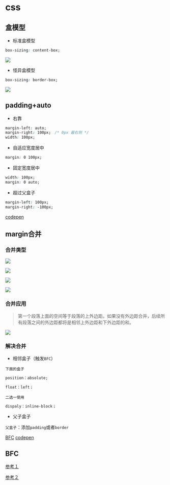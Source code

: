 # css 

## 盒模型

- 标准盒模型

```css
box-sizing: content-box;
```

![](http://47.100.243.94:3011/uploads/1578729464066.jpg)

- 怪异盒模型

```css
box-sizing: border-box;
```

![](http://47.100.243.94:3011/uploads/1578729535964.jpg)



## padding+auto

- 右靠

```css
margin-left: auto;
margin-right: 100px;　/* 0px 最右侧 */
width: 100px;
```

- 自适应宽度居中

```css
margin: 0 100px;
```

- 固定宽度居中

```css
width: 100px;
margin: 0 auto;
```

- 超过父盒子

```css
margin-left: 100px;
margin-right: -100px;
```

[codepen](https://codepen.io/kano233333/pen/MWYGvwo)

## margin合并

### 合并类型

![](http://47.100.243.94:3011/uploads/1578720259259.gif)

![](http://47.100.243.94:3011/uploads/1578720300034.gif)

![](http://47.100.243.94:3011/uploads/1578720336176.gif)

![](http://47.100.243.94:3011/uploads/1578720336176.gif)

### 合并应用

> 第一个段落上面的空间等于段落的上外边距。如果没有外边距合并，后续所有段落之间的外边距都将是相邻上外边距和下外边距的和。

![](http://47.100.243.94:3011/uploads/1578720379908.gif)

### 解决合并

- 相邻盒子（触发`BFC`）

`下面的盒子`

```css
position：absolute;
```

```css
float：left；
```

`二选一使用`

```css
dispaly：inline-block；
```



- 父子盒子

`父盒子`：添加`padding`或者`border`

[BFC](http://47.100.243.94:3006/main/essay/5e1979c9e1b8e00fd9333cd9)     [codepen](https://codepen.io/kano233333/pen/mdyLMJZ)



## BFC 

[参考１](http://47.100.243.94:3006/main/essay/5e1979c9e1b8e00fd9333cd9)

[参考２](https://blog.csdn.net/sinat_36422236/article/details/88763187)
